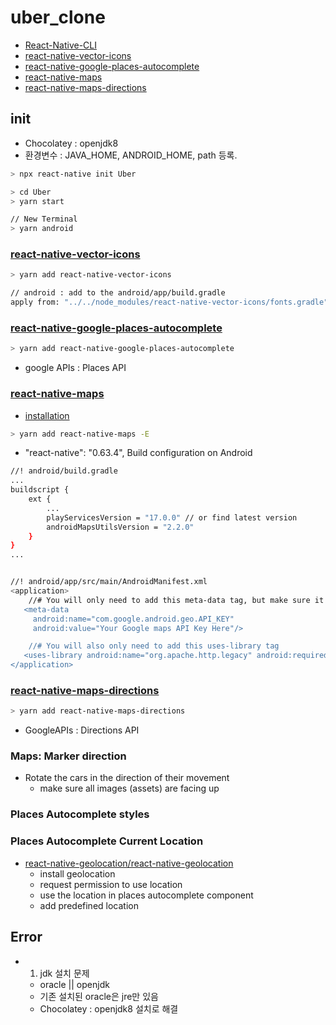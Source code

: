 # uber_clone

- [React-Native-CLI](https://reactnative.dev/docs/environment-setup)
- [react-native-vector-icons](https://github.com/oblador/react-native-vector-icons)
- [react-native-google-places-autocomplete](https://github.com/FaridSafi/react-native-google-places-autocomplete)
- [react-native-maps](https://github.com/react-native-maps/react-native-maps)
- [react-native-maps-directions](https://github.com/bramus/react-native-maps-directions)

## init

- Chocolatey : openjdk8
- 환경변수 : JAVA_HOME, ANDROID_HOME, path 등록.

```sh
> npx react-native init Uber

> cd Uber
> yarn start

// New Terminal
> yarn android
```

### [react-native-vector-icons](https://github.com/oblador/react-native-vector-icons)

```sh
> yarn add react-native-vector-icons

// android : add to the android/app/build.gradle
apply from: "../../node_modules/react-native-vector-icons/fonts.gradle"

```

### [react-native-google-places-autocomplete](https://github.com/FaridSafi/react-native-google-places-autocomplete)

```sh
> yarn add react-native-google-places-autocomplete
```

- google APIs : Places API

### [react-native-maps](https://github.com/react-native-maps/react-native-maps)

- [installation](https://github.com/react-native-maps/react-native-maps/blob/master/docs/installation.md)

```sh
> yarn add react-native-maps -E
```

- "react-native": "0.63.4", Build configuration on Android

```sh
//! android/build.gradle
...
buildscript {
    ext {
        ...
        playServicesVersion = "17.0.0" // or find latest version
        androidMapsUtilsVersion = "2.2.0"
    }
}
...


//! android/app/src/main/AndroidManifest.xml
<application>
    //# You will only need to add this meta-data tag, but make sure it's a child of application
   <meta-data
     android:name="com.google.android.geo.API_KEY"
     android:value="Your Google maps API Key Here"/>

    //# You will also only need to add this uses-library tag
   <uses-library android:name="org.apache.http.legacy" android:required="false"/>
</application>
```

### [react-native-maps-directions](https://github.com/bramus/react-native-maps-directions)

```sh
> yarn add react-native-maps-directions
```

- GoogleAPIs : Directions API

### Maps: Marker direction

- Rotate the cars in the direction of their movement
  - make sure all images (assets) are facing up

### Places Autocomplete styles

### Places Autocomplete Current Location

- [react-native-geolocation/react-native-geolocation](https://github.com/react-native-geolocation/react-native-geolocation)
  - install geolocation
  - request permission to use location
  - use the location in places autocomplete component
  - add predefined location

## Error

- 1. jdk 설치 문제
  - oracle || openjdk
  - 기존 설치된 oracle은 jre만 있음
  - Chocolatey : openjdk8 설치로 해결
